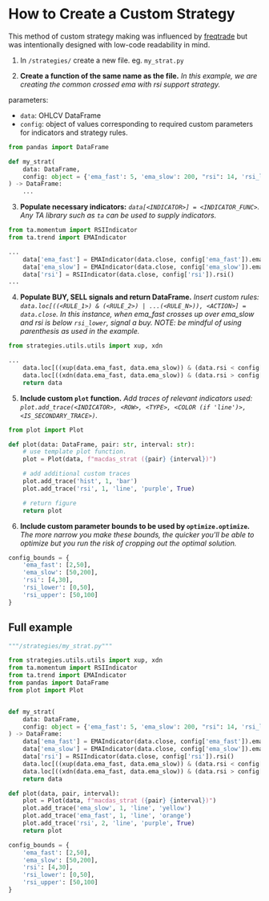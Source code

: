 # How to Create a Custom Strategy

This method of custom strategy making was influenced by [freqtrade](https://github.com/freqtrade/freqtrade) but was intentionally designed with low-code readability in mind.

1. In `/strategies/` create a new file. eg. `my_strat.py`

2. **Create a function of the same name as the file.** *In this example, we are creating the common crossed ema with rsi support strategy.*

parameters:

- `data`: OHLCV DataFrame
- `config`: object of values corresponding to required custom parameters for indicators and strategy rules.

```python
from pandas import DataFrame

def my_strat(
    data: DataFrame,
    config: object = {'ema_fast': 5, 'ema_slow': 200, "rsi": 14, 'rsi_lower': 30, 'rsi_upper': 70}
) -> DataFrame:
    ...
```

3. **Populate necessary indicators:** *`data[<INDICATOR>] = <INDICATOR_FUNC>`. Any TA library such as `ta` can be used to supply indicators.*

```python
from ta.momentum import RSIIndicator
from ta.trend import EMAIndicator

...
    data['ema_fast'] = EMAIndicator(data.close, config['ema_fast']).ema_indicator()
    data['ema_slow'] = EMAIndicator(data.close, config['ema_slow']).ema_indicator()
    data['rsi'] = RSIIndicator(data.close, config['rsi']).rsi()
...
```

4. **Populate BUY, SELL signals and return DataFrame.** *Insert custom rules: `data.loc[((<RULE_1>) & (<RULE_2>) | ...(<RULE_N>)), <ACTION>] = data.close`. In this instance, when ema_fast crosses up over ema_slow and rsi is below `rsi_lower`, signal a buy. NOTE: be mindful of using parenthesis as used in the example.*

```python
from strategies.utils.utils import xup, xdn

...
    data.loc[((xup(data.ema_fast, data.ema_slow)) & (data.rsi < config['rsi_lower'])), 'buy'] = data.close
    data.loc[((xdn(data.ema_fast, data.ema_slow)) & (data.rsi > config['rsi_upper'])), 'sell'] = data.close
    return data
```

5. **Include custom `plot` function.** *Add traces of relevant indicators used: `plot.add_trace(<INDICATOR>, <ROW>, <TYPE>, <COLOR (if 'line')>, <IS_SECONDARY_TRACE>)`.*

```python
from plot import Plot

def plot(data: DataFrame, pair: str, interval: str):
    # use template plot function.
    plot = Plot(data, f"macdas_strat ({pair} {interval})")

    # add additional custom traces 
    plot.add_trace('hist', 1, 'bar')
    plot.add_trace('rsi', 1, 'line', 'purple', True)

    # return figure
    return plot
```

6. **Include custom parameter bounds to be used by `optimize.optimize`.** *The more narrow you make these bounds, the quicker you'll be able to optimize but you run the risk of cropping out the optimal solution.*

```python
config_bounds = {
    'ema_fast': [2,50],
    'ema_slow': [50,200],
    'rsi': [4,30],
    'rsi_lower': [0,50],
    'rsi_upper': [50,100]
}
```

## Full example

```python
"""/strategies/my_strat.py"""

from strategies.utils.utils import xup, xdn
from ta.momentum import RSIIndicator
from ta.trend import EMAIndicator
from pandas import DataFrame
from plot import Plot


def my_strat(
    data: DataFrame,
    config: object = {'ema_fast': 5, 'ema_slow': 200, "rsi": 14, 'rsi_lower': 30, 'rsi_upper': 70}
) -> DataFrame:
    data['ema_fast'] = EMAIndicator(data.close, config['ema_fast']).ema_indicator()
    data['ema_slow'] = EMAIndicator(data.close, config['ema_slow']).ema_indicator()
    data['rsi'] = RSIIndicator(data.close, config['rsi']).rsi()
    data.loc[((xup(data.ema_fast, data.ema_slow)) & (data.rsi < config['rsi_lower'])), 'buy'] = data.close
    data.loc[((xdn(data.ema_fast, data.ema_slow)) & (data.rsi > config['rsi_upper'])), 'sell'] = data.close
    return data

def plot(data, pair, interval):
    plot = Plot(data, f"macdas_strat ({pair} {interval})")
    plot.add_trace('ema_slow', 1, 'line', 'yellow')
    plot.add_trace('ema_fast', 1, 'line', 'orange')
    plot.add_trace('rsi', 2, 'line', 'purple', True)
    return plot

config_bounds = {
    'ema_fast': [2,50],
    'ema_slow': [50,200],
    'rsi': [4,30],
    'rsi_lower': [0,50],
    'rsi_upper': [50,100]
}
```
